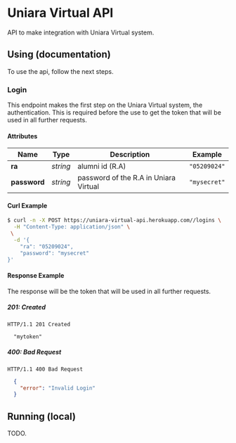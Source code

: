 # Uniara Virtual API

API to make integration with Uniara Virtual system.

## Using (documentation)
To use the api, follow the next steps.

### Login
This endpoint makes the first step on the Uniara Virtual system, the authentication. This is required before the use to get the token that will be used in all further requests.

#### Attributes

| Name | Type | Description | Example |
| ------- | ------- | ------- | ------- |
| **ra** | *string* | alumni id (R.A) | `"05209024"` |
| **password** | *string* | password of the R.A in Uniara Virtual| `"mysecret"` |

#### Curl Example

```bash
$ curl -n -X POST https://uniara-virtual-api.herokuapp.com//logins \
  -H "Content-Type: application/json" \
 \
  -d '{
    "ra": "05209024",
    "password": "mysecret"
}'
```

#### Response Example
The response will be the token that will be used in all further requests.
##### 201: Created

```
HTTP/1.1 201 Created
```

```
  "mytoken"
```

##### 400: Bad Request

```
HTTP/1.1 400 Bad Request
```

```json
  {
    "error": "Invalid Login"
  }
```

## Running (local)
TODO.


